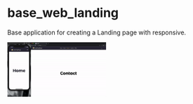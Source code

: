 # base_web_landing

Base application for creating a Landing page with responsive.


<img src="preview.gif" width="225"/>